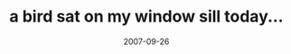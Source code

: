 ---
layout: base.njk
title : 'a bird sat on my window sill today...' 
view_title : 'a bird sat on my window sill today...' 
year : '2007' 
date : '2007-09-26' 
img_file : '/drawing/abirdsatonmywindowsilltoday.png' 
html_file : 'abirdsatonmywindowsilltoday' 
next_html : 'thisismylife.html' 
year_order : '167' 
permalink : "title/{{html_file}}.html"
---
